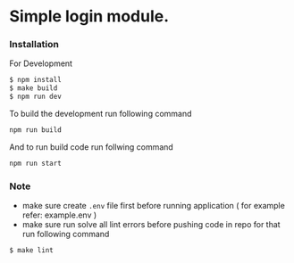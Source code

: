 # Simple login module.

### Installation

For Development
```sh
$ npm install
$ make build
$ npm run dev
```

To build the development run following command
```sh
npm run build
```

And to run build code run follwing command
```sh
npm run start
```

### Note
* make sure create `.env` file first before running application ( for example refer: example.env )
* make sure run solve all lint errors before pushing code in repo for that run following command
```sh
$ make lint
```